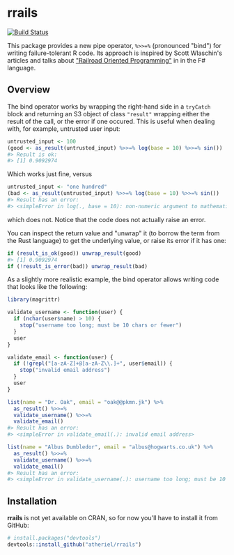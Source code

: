 # rrails

[![Build Status](https://travis-ci.org/atheriel/rrails.svg?branch=master)](https://travis-ci.org/atheriel/rrails)

This package provides a new pipe operator, `%>>=%` (pronounced "bind") for
writing failure-tolerant R code. Its approach is inspired by Scott Wlaschin's
articles and talks about ["Railroad Oriented Programming"](https://fsharpforfunandprofit.com/rop/) in
in the F# language.

## Overview

The bind operator works by wrapping the right-hand side in a `tryCatch` block
and returning an S3 object of class `"result"` wrapping either the result of the
call, or the error if one occured. This is useful when dealing with, for
example, untrusted user input:


```r
untrusted_input <- 100
(good <- as_result(untrusted_input) %>>=% log(base = 10) %>>=% sin())
#> Result is ok:
#> [1] 0.9092974
```

Which works just fine, versus


```r
untrusted_input <- "one hundred"
(bad <- as_result(untrusted_input) %>>=% log(base = 10) %>>=% sin())
#> Result has an error:
#> <simpleError in log(., base = 10): non-numeric argument to mathematical function>
```

which does not. Notice that the code does not actually raise an error.

You can inspect the return value and "unwrap" it (to borrow the term from the
Rust language) to get the underlying value, or raise its error if it has one:


```r
if (result_is_ok(good)) unwrap_result(good)
#> [1] 0.9092974
if (!result_is_error(bad)) unwrap_result(bad)
```

As a slightly more realistic example, the bind operator allows writing code that
looks like the following:


```r
library(magrittr)

validate_username <- function(user) {
  if (nchar(user$name) > 10) {
    stop("username too long; must be 10 chars or fewer")
  }
  user
}

validate_email <- function(user) {
  if (!grepl("[a-zA-Z]+@[a-zA-Z\\.]+", user$email)) {
    stop("invalid email address")
  }
  user
}

list(name = "Dr. Oak", email = "oak@@pkmn.jk") %>%
  as_result() %>>=%
  validate_username() %>>=%
  validate_email()
#> Result has an error:
#> <simpleError in validate_email(.): invalid email address>

list(name = "Albus Dumbledor", email = "albus@hogwarts.co.uk") %>%
  as_result() %>>=%
  validate_username() %>>=%
  validate_email()
#> Result has an error:
#> <simpleError in validate_username(.): username too long; must be 10 chars or fewer>
```

## Installation

**rrails** is not yet available on CRAN, so for now you'll have to install it
from GitHub:


```r
# install.packages("devtools")
devtools::install_github("atheriel/rrails")
```
